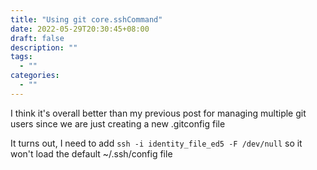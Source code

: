 ```yaml
---
title: "Using git core.sshCommand"
date: 2022-05-29T20:30:45+08:00
draft: false
description: ""
tags:
  - ""
categories:
  - ""
---
```


I think it's overall better than my previous post for managing multiple git users since we are just
creating a new .gitconfig file

It turns out, I need to add `ssh -i identity_file_ed5 -F /dev/null` so it won't load the default
~/.ssh/config file
